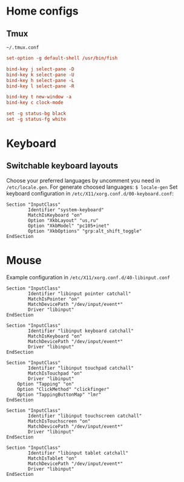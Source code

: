 # Home configs
## Tmux
`~/.tmux.conf`
```conf
set-option -g default-shell /usr/bin/fish

bind-key j select-pane -D
bind-key k select-pane -U
bind-key h select-pane -L
bind-key l select-pane -R

bind-key t new-window -a
bind-key c clock-mode

set -g status-bg black
set -g status-fg white
```
# Keyboard
## Switchable keyboard layouts
Choose your preferred languages by uncomment you need in `/etc/locale.gen`.
For generate choosed languages:
`$ locale-gen`
Set keyboard configuration in `/etc/X11/xorg.conf.d/00-keyboard.conf`:
```
Section "InputClass"
        Identifier "system-keyboard"
        MatchIsKeyboard "on"
        Option "XkbLayout" "us,ru"
        Option "XkbModel" "pc105+inet"
        Option "XkbOptions" "grp:alt_shift_toggle"
EndSection
```
# Mouse
Example configuration in `/etc/X11/xorg.conf.d/40-libinput.conf`
```
Section "InputClass"
        Identifier "libinput pointer catchall"
        MatchIsPointer "on"
        MatchDevicePath "/dev/input/event*"
        Driver "libinput"
EndSection

Section "InputClass"
        Identifier "libinput keyboard catchall"
        MatchIsKeyboard "on"
        MatchDevicePath "/dev/input/event*"
        Driver "libinput"
EndSection

Section "InputClass"
        Identifier "libinput touchpad catchall"
        MatchIsTouchpad "on"
        Driver "libinput"
	Option "Tapping" "on"
	Option "ClickMethod" "clickfinger"
	Option "TappingButtonMap" "lmr"
EndSection

Section "InputClass"
        Identifier "libinput touchscreen catchall"
        MatchIsTouchscreen "on"
        MatchDevicePath "/dev/input/event*"
        Driver "libinput"
EndSection

Section "InputClass"
        Identifier "libinput tablet catchall"
        MatchIsTablet "on"
        MatchDevicePath "/dev/input/event*"
        Driver "libinput"
EndSection
```
